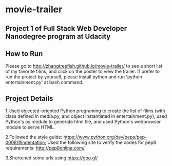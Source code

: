 # movie-trailer
Project 1 of Full Stack Web Developer Nanodegree program at Udacity
------------------------------------------------------------------

How to Run
----------

Please go to http://zhangtreefish.github.io/movie-trailer/ to see a short list
 of my favorite films, and click on the poster to view the trailer. If prefer
 to run the project by yourself, please install python and run 'python
 entertainment.py' at bash command.

Project Details
---------------

1.Used objected-oriented Python programing to create the list of films (with
class defined in media.py, and object instantiated in entertainment.py), used
 Python's os module to generate html file, and used Python's webbrowser module
 to serve HTML.

2.Followed the style guide:
    https://www.python.org/dev/peps/pep-0008/#indentation;
Used the following site to verify the codes for pep8 requirements:
    http://pep8online.com/

3.Shortened some urls using https://goo.gl/